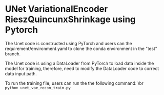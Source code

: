 # UNet VariationalEncoder RieszQuincunxShrinkage using Pytorch
 
The Unet code is constructed using PyTorch and users can the requirement/environment.yaml to clone the conda environment in the "test" branch.

The Unet code is using a DataLoader from PyTorch to load data inside the model for training, therefore, need to modify the DataLoader code to correct data input path.

To run the training file, users can run the the following command: \br\
```python unet_vae_recon_train.py```
